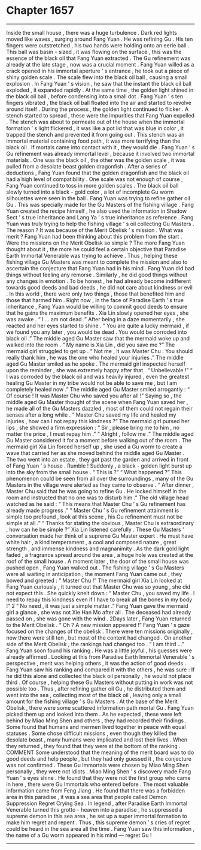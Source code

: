 
# Chapter 1657


---

Inside the small house , there was a huge turbulence .
Dark red lights moved like waves , surging around Fang Yuan .
He was refining Gu .
His ten fingers were outstretched , his two hands were holding onto an eerie ball .
This ball was basin - sized , it was flowing on the surface , this was the essence of the black oil that Fang Yuan extracted .
The Gu refinement was already at the late stage , now was a crucial moment .
Fang Yuan willed as a crack opened in his immortal aperture ’ s entrance , he took out a piece of shiny golden scale .
The scale flew into the black oil ball , causing a small explosion . In Fang Yuan ’ s vision , he saw that the instant the black oil ball exploded , it expanded rapidly . At the same time , the golden light shined in the black oil ball , before condensing into a small dot .
Fang Yuan ’ s ten fingers vibrated , the black oil ball floated into the air and started to revolve around itself .
During the process , the golden light continued to flicker .
A stench started to spread , these were the impurities that Fang Yuan expelled .
The stench was about to permeate out of the house when the immortal formation ’ s light flickered , it was like a pot lid that was blue in color , it trapped the stench and prevented it from going out .
This stench was an immortal material containing food path , it was more terrifying than the black oil . If mortals came into contact with it , they would die .
Fang Yuan ’ s Gu refinement was already immortal level , because it involved two immortal materials . One was the black oil , the other was the golden scale , it was pulled from a desolate beast golden dragonfish .
After a series of deductions , Fang Yuan found that the golden dragonfish and the black oil had a high level of compatibility .
One scale was not enough of course , Fang Yuan continued to toss in more golden scales .
The black oil ball slowly turned into a black - gold color , a lot of incomplete Gu worm silhouettes were seen in the ball .
Fang Yuan was trying to refine gather oil Gu .
This was specially made for the Gu Masters of the fishing village . Fang Yuan created the recipe himself , he also used the information in Shadow Sect ’ s true inheritance and Lang Ya ’ s true inheritance as reference .
Fang Yuan was truly trying to help the fishing village ’ s oil collecting Gu Masters .
The reason ?
It was because of the Merit Obelisk ’ s mission .
What was merit ?
Fang Yuan had been thinking about this problem from the start .
Were the missions on the Merit Obelisk so simple ? The more Fang Yuan thought about it , the more he could feel a certain objective that Paradise Earth Immortal Venerable was trying to achieve .
Thus , helping these fishing village Gu Masters was meant to complete the mission and also to ascertain the conjecture that Fang Yuan had in his mind .
Fang Yuan did bad things without feeling any remorse . Similarly , he did good things without any changes in emotion .
To be honest , he had already become indifferent towards good deeds and bad deeds , he did not care about kindness or evil . In this world , there were only two things , those that benefited him and those that harmed him .
Right now , in the face of Paradise Earth ’ s true inheritance , Fang Yuan would be willing to commit good deeds to ensure that he gains the maximum benefits .
Xia Lin slowly opened her eyes , she was awake .
“ I … am not dead .” After being in a daze momentarily , she reacted and her eyes started to shine .
“ You are quite a lucky mermaid , if we found you any later , you would be dead . You would be corroded into black oil .” The middle aged Gu Master saw that the mermaid woke up and walked into the room .
“ My name is Xia Lin , did you save me ?” The mermaid girl struggled to get up .
“ Not me , it was Master Chu . You should really thank him , he was the one who healed your injuries .” The middle aged Gu Master smiled as he spoke .
The mermaid girl inspected herself upon the reminder , she was extremely happy after that .
“ Unbelievable !”
“ I was corroded by the black oil and was heavily injured , even the greatest healing Gu Master in my tribe would not be able to save me , but I am completely healed now .”
The middle aged Gu Master smiled arrogantly : “ Of course ! It was Master Chu who saved you after all !”
Saying so , the middle aged Gu Master thought of the scene when Fang Yuan saved her , he made all of the Gu Masters dazzled , most of them could not regain their senses after a long while .
“ Master Chu saved my life and healed my injuries , how can I not repay this kindness ?” The mermaid girl pursed her lips , she showed a firm expression : “ Sir , please bring me to him , no matter the price , I must repay him .”
“ Alright , follow me .” The middle aged Gu Master considered it for a moment before walking out of the room .
The mermaid girl Xia Lin forced herself up , she used a Gu worm to create a wave that carried her as she moved behind the middle aged Gu Master .
The two went into an estate , they got past the garden and arrived in front of Fang Yuan ’ s house .
Rumble !
Suddenly , a black - golden light burst up into the sky from the small house .
“ This is ?”
“ What happened ?”
This phenomenon could be seen from all over the surroundings , many of the Gu Masters in the village were alerted as they came to observe .
“ After dinner , Master Chu said that he was going to refine Gu . He locked himself in the room and instructed that no one was to disturb him .” The old village head watched as he said : “ This means that Master Chu ’ s Gu refinement has already made progress .”
“ Master Chu ’ s Gu refinement attainment is simple too profound , look at this scene , his Gu refinement must not be simple at all .”
“ Thanks for stating the obvious , Master Chu is extraordinary , how can he be simple ?”
Xia Lin listened carefully .
These Gu Masters ’ conversation made her think of a supreme Gu Master expert . He must have white hair , a kind temperament , a cool and composed nature , great strength , and immense kindness and magnanimity .
As the dark gold light faded , a fragrance spread around the area , a huge hole was created at the roof of the small house .
A moment later , the door of the small house was pushed open , Fang Yuan walked out .
The fishing village ’ s Gu Masters were all waiting in anticipation , the moment Fang Yuan came out , they bowed and greeted : “ Master Chu !”
The mermaid girl Xia Lin looked at Fang Yuan curiously , it turned out that Master Chu was so young , she did not expect this .
She quickly knelt down : “ Master Chu , you saved my life . I need to repay this kindness even if I have to break all the bones in my body !”
2 “ No need , it was just a simple matter .” Fang Yuan gave the mermaid girl a glance , she was not Xie Han Mo after all .
The deceased had already passed on , she was gone with the wind .
2Days later , Fang Yuan returned to the Merit Obelisk .
“ Oh ? A new mission appeared !” Fang Yuan ’ s gaze focused on the changes of the obelisk .
There were ten missions originally , now there were still ten , but most of the content had changed .
On another side of the Merit Obelisk , the rankings had changed too .
“ I am third …” Fang Yuan soon found his ranking .
He was a little joyful , his guesses were already affirmed .
Looking at this from Paradise Earth Immortal Venerable ’ s perspective , merit was helping others , it was the action of good deeds . Fang Yuan saw his ranking and compared it with the others , he was sure : If he did this alone and collected the black oil personally , he would not place third .
Of course , helping these Gu Masters without putting in work was not possible too .
Thus , after refining gather oil Gu , he distributed them and went into the sea , collecting most of the black oil , leaving only a small amount for the fishing village ’ s Gu Masters .
At the base of the Merit Obelisk , there were some scattered information path mortal Gu .
Fang Yuan picked them up and looked into them .
As he expected , these were left behind by Miao Ming Shen and others , they had recorded their findings .
Some found that humans and mermen lived together in peace with equal statuses .
Some chose difficult missions , even though they killed the desolate beast , many humans were implicated and lost their lives . When they returned , they found that they were at the bottom of the ranking .
COMMENT
Some understood that the meaning of the merit board was to do good deeds and help people , but they had only guessed it , the conjecture was not confirmed .
These Gu Immortals were chosen by Miao Ming Shen personally , they were not idiots .
Miao Ming Shen ’ s discovery made Fang Yuan ’ s eyes shine . He found that they were not the first group who came in here , there were Gu Immortals who entered before .
The most valuable information came from Feng Jiang .
He found that there was a forbidden area in this paradise , it was a sea area that people called Demon Suppression Regret Crying Sea .
In legend , after Paradise Earth Immortal Venerable turned this grotto - heaven into a paradise , he suppressed a supreme demon in this sea area , he set up a super immortal formation to make him regret and repent .
Thus , this supreme demon ’ s cries of regret could be heard in the sea area all the time .
Fang Yuan saw this information , the name of a Gu worm appeared in his mind — regret Gu !

---

